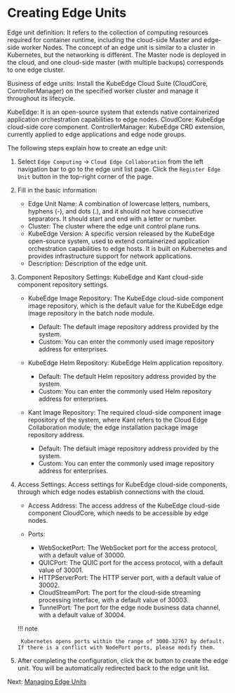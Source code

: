 # Creating Edge Units

Edge unit definition: It refers to the collection of computing resources required for container runtime, including the cloud-side Master and edge-side worker Nodes. The concept of an edge unit is similar to a cluster in Kubernetes, but the networking is different. The Master node is deployed in the cloud, and one cloud-side master (with multiple backups) corresponds to one edge cluster.

Business of edge units: Install the KubeEdge Cloud Suite (CloudCore, ControllerManager) on the specified worker cluster and manage it throughout its lifecycle.

KubeEdge: It is an open-source system that extends native containerized application orchestration capabilities to edge nodes.
CloudCore: KubeEdge cloud-side core component.
ControllerManager: KubeEdge CRD extension, currently applied to edge applications and edge node groups.

The following steps explain how to create an edge unit:

1. Select `Edge Computing` -> `Cloud Edge Collaboration` from the left navigation bar to go to the edge unit list page. Click the `Register Edge Unit` button in the top-right corner of the page.

2. Fill in the basic information:

    - Edge Unit Name: A combination of lowercase letters, numbers, hyphens (-), and dots (.), and it should not have consecutive separators. It should start and end with a letter or number.
    - Cluster: The cluster where the edge unit control plane runs.
    - KubeEdge Version: A specific version released by the KubeEdge open-source system, used to extend containerized application orchestration capabilities to edge hosts. It is built on Kubernetes and provides infrastructure support for network applications.

    <!--- Edge Component Replicas: The number of replicas of cloud-side edge components to ensure high availability when cloud-side nodes fail.-->

    - Description: Description of the edge unit.

3. Component Repository Settings: KubeEdge and Kant cloud-side component repository settings.

    - KubeEdge Image Repository: The KubeEdge cloud-side component image repository, which is the default value for the KubeEdge edge image repository in the batch node module.
        - Default: The default image repository address provided by the system.
        - Custom: You can enter the commonly used image repository address for enterprises.

    - KubeEdge Helm Repository: KubeEdge Helm application repository.
        - Default: The default Helm repository address provided by the system.
        - Custom: You can enter the commonly used Helm repository address for enterprises.

    - Kant Image Repository: The required cloud-side component image repository of the system, where Kant refers to the Cloud Edge Collaboration module; the edge installation package image repository address.
        - Default: The default image repository address provided by the system.
        - Custom: You can enter the commonly used image repository address for enterprises.

4. Access Settings: Access settings for KubeEdge cloud-side components, through which edge nodes establish connections with the cloud.

    - Access Address: The access address of the KubeEdge cloud-side component CloudCore, which needs to be accessible by edge nodes.

    - Ports:
        - WebSocketPort: The WebSocket port for the access protocol, with a default value of 30000.
        - QUICPort: The QUIC port for the access protocol, with a default value of 30001.
        - HTTPServerPort: The HTTP server port, with a default value of 30002.
        - CloudStreamPort: The port for the cloud-side streaming processing interface, with a default value of 30003.
        - TunnelPort: The port for the edge node business data channel, with a default value of 30004.

    !!! note

        Kubernetes opens ports within the range of 3000-32767 by default. If there is a conflict with NodePort ports, please modify them.

5. After completing the configuration, click the `OK` button to create the edge unit. You will be automatically redirected back to the edge unit list.

Next: [Managing Edge Units](./manage-unit.md)
